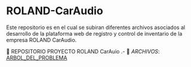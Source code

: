 # ROLAND-CarAudio
Este repositorio es en el cual se subiran diferentes archivos asociados al desarrollo de la plataforma web de registro y control de inventario de la empresa ROLAND CarAudio.

:file_folder: REPOSITORIO PROYECTO ROLAND CarAuio
.- :paperclip: _ARCHIVOS_:
[ARBOL_DEL_PROBLEMA](ARBOL_DEL_PROBLEMA_RCA.pdf)


